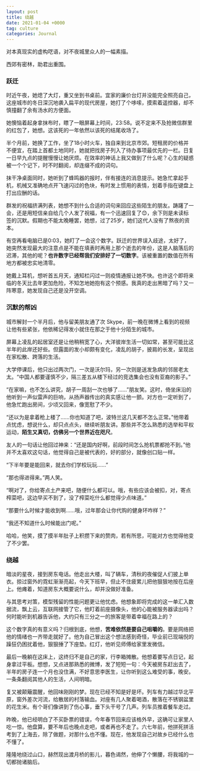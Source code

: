 ```yaml
---
layout: post
title: 绕越
date: 2021-01-04 +0000
tag: culture
categories: Journal
---
```


对本真现实的虚构呓语，对不夜城里众人的一幅素描。

西郊有密林，助君出重围。

### 跃迁

时近午夜，她熄了大灯，重又坐到书桌前。宜家的廉价台灯并没能完全照亮自己，这座城市的冬日深沉地袭入扁平的现代房屋，她打了个哆嗦，摸索着遥控器，却不慎撞翻了余有汤水的方便面。

她懊恼着起身拿抹布时，瞟了一眼屏幕上时间，23:58。说不定来不及抢微信群里的红包了，她想。这该死的一年依然以该死的结尾收场了。

半个月前，她换了工作，坐了18小时火车，独自来到北京市郊。短租房的价格并不便宜，在踏上首都土地同时，她就把找房子列入了待办事项最优先的一栏。日复一日早九点的提醒慢慢让她厌烦。在效率的神话上我又做到了什么呢？心生的疑惑被一个个记下，时不时翻阅，却连缀不成的词句。

抹干净桌面同时，她听到了蜂鸣器的报时，伴有接连的消息提示。她急忙拿起手机，机械又准确地点开飞速闪过的色块，有时发上惯用的表情，划着手指在键盘上打出应酬的话。

群发的祝福挤满列表，她想不到什么合适的词句来回应这些陌生的朋友。踌躇了一会，还是用短信亲自给几个人发了祝福，有一个迅速回复了😊，余下则是未读标签的沉默。假期也不能太晚睡罢，她想，过了25岁，她们这代人没有了熬夜的资本。

有空再看电脑已是0:03，她盯了一会这个数字。跃迁的世界误入歧途，太好了，她突然发现最大的注意点是不能在填表时再用上那个逝去的年份，这是人脑落后的迟滞，其他的呢？**也许数字已经帮我们安排好了一切数字**。该被重置的数值在所有地方都被忠实地清零。

她戴上耳机，想听首五月天，通知栏闪过一则疫情通报让她不快。也许这个即将来临的冬天比去年更加危险，不知怎地她抱有这个预感。我真的走出黑暗了吗？又一阵寒意，她发现自己还是没开空调。

### 沉默的帮凶

城市解封一个半月后，他与留美朋友通了次 Skype，前一晚在微博上看到的视频让他有些紧张，他依稀记得发小就住在那之于他十分陌生的城市。

屏幕上凌乱的起居室还是让他稍稍宽了心，大洋彼岸生活一切如常，甚至可能比这半年的此岸还好些。但露面的发小却颇有变化，凌乱的胡子，披肩的长发，呈现出在家松散、跨落的生活。

大学停课后，他只出过两次门，一次是沃尔玛，另一次则是送发急病的邻居老太太。“中国人都要谨慎不少，隔三差五从楼下经过的竞选集会也没有亚裔的影子。”

“在家嘛，也不怎么讲究，胡子一周刮一次也够了……”朋友笑。这时，倚坐床沿的他听到一声似雷声的巨响，从扬声器传出的真实感让他一颤。对方也一定听到了，他急忙跑出房间，少顷又回来，像宽慰了不少。

“还以为是拿着枪上楼了……你也知道了吧，波特兰这几天都不怎么正常。”他带着点忧虑，想说什么，却只点点头，继续听朋友讲。那些并不怎么熟悉的选举和平权运动，**陌生又真切，仿佛另一个世界近在咫尺**。

友人的一句话让他回过神来：“还是国内好啊，前段时间怎么抢机票都抢不到。”他并不太喜欢这句话，他觉得自己是被代表的，好的部分，就像创口贴一样。

“下半年要是能回来，就去你们学校玩玩……”

“那也得进得来。”两人笑。

“啊对了，你给寄点土产来吧，随便什么都可以。哦，有些应该会被扣，对，寄点榨菜吧，这边早买不到了，没了榨菜吃什么都觉得少点味道。”

“那要什么时候才能收到啊……哦，过年那会让你代购的健身环咋样？”

“我还不知道什么时候能出门呢。”

哈哈，他笑，摸了摸半年肚子上积攒下来的赘肉，若有所思，可能对方也觉得他变了不少罢。

### 绕越

暗淡的星夜，接到房东电话。他走出大楼，叫了辆车，清秋的夜催促人们披上单衣。掠过窗外的霓虹渐渐亮起，今天下班早，但止不住疲累儿把他狠狠地按在后座上。他瘫着，知道房东大概要说什么，却并没做好准备。

与其思考对策，模型残留的性能问题更让他忧虑。他想象即将完成的这一单汇入数据流，飘上云，互联网接管了它，他盯着前座摄像头，他的心能被服务器读出吗？何时能听到机器告诉他，大约只有三分之一的旅客是带着幸福在路上的？

这个数字真的有意义吗？归根到底，他想，**苦难依然是要自己咀嚼的**。要是网络把他的情绪也一齐带走就好了。他为自己冒出这个想法感到奇怪，毕业前已现端倪的躁狂仍困扰着他，狠狠捶了下座垫。红灯，他听见师傅给家里发微信。

最后一晚躺在这床上，这终归不是自己的家，行李箱摊散。他想着要写点日记，起身拿过平板。想想，又点进那熟悉的微博，发了短短一句：今天被房东赶出去了，半年的房子连一个月也没住满，不好意思李医生，让你听到这么难受的事，晚安。一条条翻阅其他人的生活，人间明暗。

复又被颠簸震醒，他回味刚刚的梦。现在已经不知是好是坏。列车有力越过华北平原，窗外差次河流，给散居的村落输血。对座有几人聚着喝酒，散落在不锈钢盆里的花生米。有个哥们像讲到了伤心事，垂下头干号了几声。列车员推着餐车走过。

昨晚，他已经明白了不买卧票的错误，今年春节回来应该格外早，这确可让家里人吃一惊。他盘算，要不年后也晚点走吧，或者再也不走了。六七年前，他拼死拼活考到了上海去，除了做题，对那什么也不懂。现在，他发现自己对故乡已经什么也不懂了。

隆隆地绕过山口，赫然现出渡月桥的影儿，暮色谒然，他伸了个懒腰，将我城的一切都抛诸脑后。